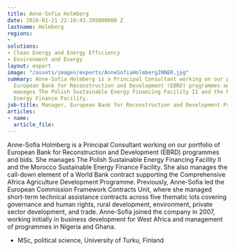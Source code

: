 ```yaml
---
title: Anne-Sofia Holmberg
date: 2016-01-21 22:18:43.395000000 Z
lastname: Holmberg
regions:
- 
solutions:
- Clean Energy and Energy Efficiency
- Environment and Energy
layout: expert
image: "/assets/images/experts/AnneSofiaHolmbergINNER.jpg"
summary: Anne-Sofia Holmberg is a Principal Consultant working on our portfolio of
  European Bank for Reconstruction and Development (EBRD) programmes and bids. She
  manages The Polish Sustainable Energy Financing Facility II and the Morocco Sustainable
  Energy Finance Facility.
job-title: Manager, European Bank for Reconstruction and Development Projects
articles:
- name: 
  article_file: 
---
```


Anne-Sofia Holmberg is a Principal Consultant working on our portfolio of European Bank for Reconstruction and Development (EBRD) programmes and bids. She manages The Polish Sustainable Energy Financing Facility II and the Morocco Sustainable Energy Finance Facility. She also manages the call-down element of a World Bank contract supporting the Comprehensive Africa Agriculture Development Programme. Previously, Anne-Sofia led the European Commission Framework Contracts Unit, where she managed short-term technical assistance contracts across five thematic lots covering governance and human rights, rural development, environment, private sector development, and trade. Anne-Sofia joined the company in 2007, working initially in business development for West Africa and management of programmes in Nigeria and Ghana.

* MSc, political science, University of Turku, Finland
